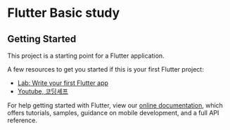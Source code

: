 # Flutter Basic study

## Getting Started

This project is a starting point for a Flutter application.

A few resources to get you started if this is your first Flutter project:

- [Lab: Write your first Flutter app](https://flutter.dev/docs/get-started/codelab)
- [Youtube, 코딩셰프](https://www.youtube.com/channel/UC_2ge45JCuJH1z6VYt4iCgQ)

For help getting started with Flutter, view our
[online documentation](https://flutter.dev/docs), which offers tutorials,
samples, guidance on mobile development, and a full API reference.
